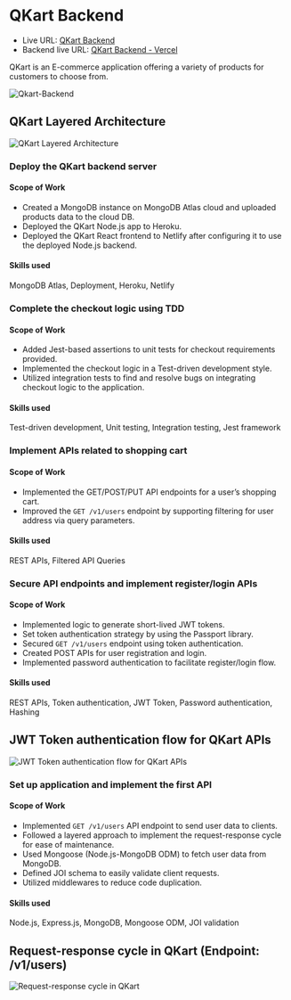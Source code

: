 # QKart Backend

- Live URL: [QKart Backend](https://qkart-backend-xxgz.onrender.com)
- Backend live URL: [QKart Backend - Vercel](https://qkart-backend-sand.vercel.app/)

QKart is an E-commerce application offering a variety of products for customers to choose from.

![Qkart-Backend](https://cdn-images.imagevenue.com/99/b3/4d/ME1944Y4_o.png)


## QKart Layered Architecture

![QKart Layered Architecture](https://directus.crio.do/assets/32671ec9-8074-4f0e-b45c-3cf951bc48f7?)



### Deploy the QKart backend server

#### Scope of Work

- Created a MongoDB instance on MongoDB Atlas cloud and uploaded products data to the cloud DB.
- Deployed the QKart Node.js app to Heroku.
- Deployed the QKart React frontend to Netlify after configuring it to use the deployed Node.js backend.

#### Skills used

MongoDB Atlas, Deployment, Heroku, Netlify

### Complete the checkout logic using TDD

#### Scope of Work

- Added Jest-based assertions to unit tests for checkout requirements provided.
- Implemented the checkout logic in a Test-driven development style.
- Utilized integration tests to find and resolve bugs on integrating checkout logic to the application.

#### Skills used

Test-driven development, Unit testing, Integration testing, Jest framework

### Implement APIs related to shopping cart

#### Scope of Work

- Implemented the GET/POST/PUT API endpoints for a user’s shopping cart.
- Improved the `GET /v1/users` endpoint by supporting filtering for user address via query parameters.

#### Skills used

REST APIs, Filtered API Queries

### Secure API endpoints and implement register/login APIs

#### Scope of Work

- Implemented logic to generate short-lived JWT tokens.
- Set token authentication strategy by using the Passport library.
- Secured `GET /v1/users` endpoint using token authentication.
- Created POST APIs for user registration and login.
- Implemented password authentication to facilitate register/login flow.

#### Skills used

REST APIs, Token authentication, JWT Token, Password authentication, Hashing

## JWT Token authentication flow for QKart APIs

![JWT Token authentication flow for QKart APIs](https://directus.crio.do/assets/995c6746-976b-4dbf-a3db-e7de6af3162d?)


### Set up application and implement the first API

#### Scope of Work

- Implemented `GET /v1/users` API endpoint to send user data to clients.
- Followed a layered approach to implement the request-response cycle for ease of maintenance.
- Used Mongoose (Node.js-MongoDB ODM) to fetch user data from MongoDB.
- Defined JOI schema to easily validate client requests.
- Utilized middlewares to reduce code duplication.

#### Skills used

Node.js, Express.js, MongoDB, Mongoose ODM, JOI validation

## Request-response cycle in QKart (Endpoint: /v1/users)

![Request-response cycle in QKart](https://cdn-images.imagevenue.com/da/e4/7b/ME1944YC_o.png)